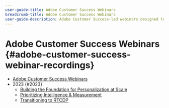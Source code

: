 ```yaml
---
user-guide-title: Adobe Customer Success Webinars
breadcrumb-title: Adobe Customer Success Webinars
user-guide-description: Adobe Customer Success-led webinars designed to empower you in optimizing your investment in Adobe's Experience Cloud. Gain valuable insights to maximize the value and increase the adoption of Adobe solutions.
---
```


# Adobe Customer Success Webinars {#adobe-customer-success-webinar-recordings}

+ [Adobe Customer Success Webinars](overview.md)
+ 2023 {#2023}
  + [Building the Foundation for Personalization at Scale](2023/personalization-at-scale.md)
  + [Prioritizing Intelligence & Measurement](2023/intelligence-and-measurement.md)
  + [Transitioning to RTCDP](2023/aam-to-rtcdp.md)